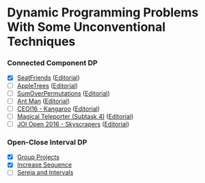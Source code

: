 # Dynamic Programming Problems With Some Unconventional Techniques

### Connected Component DP
- [x] [SeatFriends](https://community.topcoder.com/stat?c=problem_statement&pm=12909) ([Editorial](https://apps.topcoder.com/wiki/display/tc/SRM+625))
- [ ] [AppleTrees](https://community.topcoder.com/stat?c=problem_statement&pm=11213) ([Editorial](https://www.google.com/search?q=I+Could%27t+Find+The+Editorial&rlz=1C1GGRV_enBD790BD790&oq=I+Could%27t+Find+The+Editorial&aqs=chrome..69i57j0j69i64.15067j0j7&sourceid=chrome&ie=UTF-8))
- [ ] [SumOverPermutations](https://community.topcoder.com/stat?c=problem_statement&pm=13764) ([Editorial](https://apps.topcoder.com/wiki/display/tc/SRM+666))
- [ ] [Ant Man](http://codeforces.com/contest/704/problem/B) ([Editorial](http://codeforces.com/blog/entry/46450))
- [ ] [CEOI16 - Kangaroo](https://oj.uz/problem/view/CEOI16_kangaroo) ([Editorial](http://www.ceoi2016.ro/wp-content/uploads/2016/08/kangaroo-solution.pdf))
- [ ] [Magical Teleporter (Subtask 4)](http://codeforces.com/group/R2SERIff4f/contest/213171/problem/R) ([Editorial](https://docs.google.com/presentation/d/1uyDxDV90zdUeGLz22rwzuKyZ8q2Tb8DrLfR-T1NgG9w/edit#slide=id.g203d91fd2e_6_81))
- [ ] [JOI Open 2016 - Skyscrapers](https://oj.uz/problem/view/JOI16_skyscraper) ([Editorial]())

### Open-Close Interval DP
- [x] [Group Projects](http://codeforces.com/contest/626/problem/F)
- [x] [Increase Sequence](http://codeforces.com/contest/466/problem/D)
- [ ] [Sereja and Intervals](http://codeforces.com/contest/367/problem/E)
